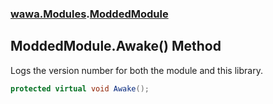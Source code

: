 ### [wawa.Modules](wawa.Modules.md 'wawa.Modules').[ModdedModule](ModdedModule.md 'wawa.Modules.ModdedModule')

## ModdedModule.Awake() Method

Logs the version number for both the module and this library.

```csharp
protected virtual void Awake();
```